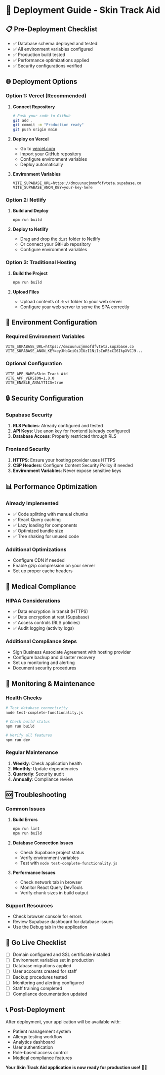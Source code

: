 # 🚀 Deployment Guide - Skin Track Aid

## 📋 **Pre-Deployment Checklist**

- ✅ Database schema deployed and tested
- ✅ All environment variables configured
- ✅ Production build tested
- ✅ Performance optimizations applied
- ✅ Security configurations verified

## 🌐 **Deployment Options**

### **Option 1: Vercel (Recommended)**

1. **Connect Repository**
   ```bash
   # Push your code to GitHub
   git add .
   git commit -m "Production ready"
   git push origin main
   ```

2. **Deploy on Vercel**
   - Go to [vercel.com](https://vercel.com)
   - Import your GitHub repository
   - Configure environment variables
   - Deploy automatically

3. **Environment Variables**
   ```
   VITE_SUPABASE_URL=https://dmcuunucjmmofdfvteta.supabase.co
   VITE_SUPABASE_ANON_KEY=your-key-here
   ```

### **Option 2: Netlify**

1. **Build and Deploy**
   ```bash
   npm run build
   ```

2. **Deploy to Netlify**
   - Drag and drop the `dist` folder to Netlify
   - Or connect your GitHub repository
   - Configure environment variables

### **Option 3: Traditional Hosting**

1. **Build the Project**
   ```bash
   npm run build
   ```

2. **Upload Files**
   - Upload contents of `dist` folder to your web server
   - Configure your web server to serve the SPA correctly

## 🔧 **Environment Configuration**

### **Required Environment Variables**
```env
VITE_SUPABASE_URL=https://dmcuunucjmmofdfvteta.supabase.co
VITE_SUPABASE_ANON_KEY=eyJhbGciOiJIUzI1NiIsInR5cCI6IkpXVCJ9...
```

### **Optional Configuration**
```env
VITE_APP_NAME=Skin Track Aid
VITE_APP_VERSION=1.0.0
VITE_ENABLE_ANALYTICS=true
```

## 🔒 **Security Configuration**

### **Supabase Security**
1. **RLS Policies**: Already configured and tested
2. **API Keys**: Use anon key for frontend (already configured)
3. **Database Access**: Properly restricted through RLS

### **Frontend Security**
1. **HTTPS**: Ensure your hosting provider uses HTTPS
2. **CSP Headers**: Configure Content Security Policy if needed
3. **Environment Variables**: Never expose sensitive keys

## 📊 **Performance Optimization**

### **Already Implemented**
- ✅ Code splitting with manual chunks
- ✅ React Query caching
- ✅ Lazy loading for components
- ✅ Optimized bundle size
- ✅ Tree shaking for unused code

### **Additional Optimizations**
- Configure CDN if needed
- Enable gzip compression on your server
- Set up proper cache headers

## 🏥 **Medical Compliance**

### **HIPAA Considerations**
- ✅ Data encryption in transit (HTTPS)
- ✅ Data encryption at rest (Supabase)
- ✅ Access controls (RLS policies)
- ✅ Audit logging (activity logs)

### **Additional Compliance Steps**
- Sign Business Associate Agreement with hosting provider
- Configure backup and disaster recovery
- Set up monitoring and alerting
- Document security procedures

## 🚨 **Monitoring & Maintenance**

### **Health Checks**
```bash
# Test database connectivity
node test-complete-functionality.js

# Check build status
npm run build

# Verify all features
npm run dev
```

### **Regular Maintenance**
1. **Weekly**: Check application health
2. **Monthly**: Update dependencies
3. **Quarterly**: Security audit
4. **Annually**: Compliance review

## 🆘 **Troubleshooting**

### **Common Issues**

1. **Build Errors**
   ```bash
   npm run lint
   npm run build
   ```

2. **Database Connection Issues**
   - Check Supabase project status
   - Verify environment variables
   - Test with `node test-complete-functionality.js`

3. **Performance Issues**
   - Check network tab in browser
   - Monitor React Query DevTools
   - Verify chunk sizes in build output

### **Support Resources**
- Check browser console for errors
- Review Supabase dashboard for database issues
- Use the Debug tab in the application

## 🎉 **Go Live Checklist**

- [ ] Domain configured and SSL certificate installed
- [ ] Environment variables set in production
- [ ] Database migrations applied
- [ ] User accounts created for staff
- [ ] Backup procedures tested
- [ ] Monitoring and alerting configured
- [ ] Staff training completed
- [ ] Compliance documentation updated

## 📞 **Post-Deployment**

After deployment, your application will be available with:
- Patient management system
- Allergy testing workflow
- Analytics dashboard
- User authentication
- Role-based access control
- Medical compliance features

**Your Skin Track Aid application is now ready for production use! 🏥✨**